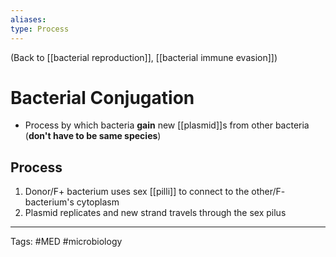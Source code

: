 ```yaml
---
aliases: 
type: Process
---
```


(Back to [[bacterial reproduction]], [[bacterial immune evasion]])

# Bacterial Conjugation

- Process by which bacteria **gain** new [[plasmid]]s from other bacteria (**don't have to be same species**)
## Process
1. Donor/F+ bacterium uses sex [[pilli]] to connect to the other/F- bacterium's cytoplasm
2. Plasmid replicates and new strand travels through the sex pilus

---
Tags: #MED #microbiology 